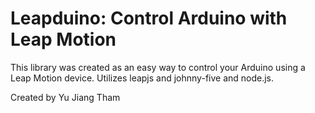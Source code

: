 # Leapduino: Control Arduino with Leap Motion #

This library was created as an easy way to control your Arduino using a Leap Motion device.  Utilizes leapjs and johnny-five and node.js.

Created by Yu Jiang Tham
